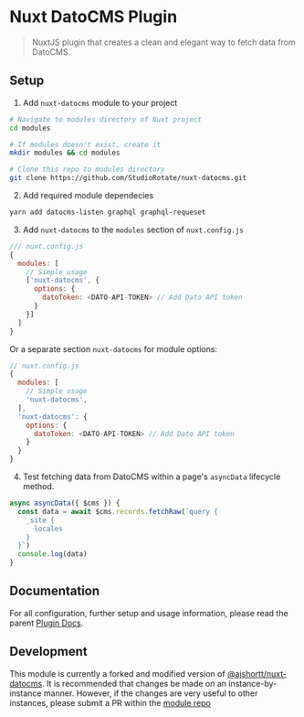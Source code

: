 # Nuxt DatoCMS Plugin

> NuxtJS plugin that creates a clean and elegant way to fetch data from DatoCMS.

## Setup

1. Add `nuxt-datocms` module to your project

```bash
# Navigate to modules directory of Nuxt project
cd modules

# If modules doesn't exist, create it
mkdir modules && cd modules

# Clone this repo to modules directory
git clone https://github.com/StudioRotate/nuxt-datocms.git
```

2. Add required module dependecies
```bash
yarn add datocms-listen graphql graphql-requeset
```

3. Add `nuxt-datocms` to the `modules` section of `nuxt.config.js`

```js
/// nuxt.config.js
{
  modules: [
    // Simple usage
    ['nuxt-datocms', {
      options: {
        datoToken: <DATO-API-TOKEN> // Add Dato API token
      }
    }]
  ]
}
```

Or a separate section `nuxt-datocms` for module options:

```js
// nuxt.config.js
{
  modules: [
    // Simple usage
    'nuxt-datocms',
  ],
  'nuxt-datocms': {
    options: {
      datoToken: <DATO-API-TOKEN> // Add Dato API token
    }
  }
}
```

4. Test fetching data from DatoCMS within a page's `asyncData` lifecycle method.

```js
async asyncData({ $cms }) {
  const data = await $cms.records.fetchRaw(`query {
    _site {
      locales
    }
  }`)
  console.log(data)
}
```

## Documentation
For all configuration, further setup and usage information, please read the parent [Plugin Docs](https://ajshortt-nuxt-datocms.netlify.app).

## Development

This module is currently a forked and modified version of [@ajshortt/nuxt-datocms](https://www.npmjs.com/package/@ajshortt/nuxt-datocms). It is recommended that changes be made on an instance-by-instance manner. However, if the changes are very useful to other instances, please submit a PR within the [module repo](https://github.com/StudioRotate/nuxt-datocms)
